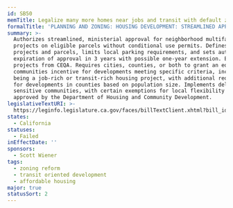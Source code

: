 ```yaml
---
id: SB50
memTitle: Legalize many more homes near jobs and transit with default zoning
formalTitle: 'PLANNING AND ZONING: HOUSING DEVELOPMENT: STREAMLINED APPROVAL: INCENTIVES'
summary: >-
  Authorizes streamlined, ministerial approval for neighborhood multifamily
  projects on eligible parcels without conditional use permits. Defines eligible
  projects and parcels, limits local parking requirements, and sets automatic
  expiration of approval in 3 years with possible one-year extension. Exempts
  projects from CEQA. Requires cities, counties, or both to grant an equitable
  communities incentive for developments meeting specific criteria, including
  being a job-rich or transit-rich housing project, with additional requirements
  for developments in counties based on population size. Implements delays for
  sensitive communities, with certain exemptions for local flexibility plans
  approved by the Department of Housing and Community Development.
legislativeTextURI: >-
  https://leginfo.legislature.ca.gov/faces/billTextClient.xhtml?bill_id=201920200SB50
states:
  - California
statuses:
  - Failed
inEffectDate: ''
sponsors:
  - Scott Wiener
tags:
  - zoning reform
  - transit oriented development
  - affordable housing
major: true
statusSort: 2
---
```

